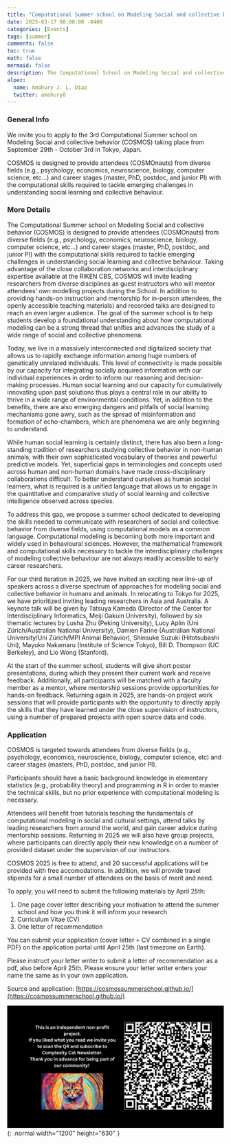 ```yaml
---
title: "Computational Summer school on Modeling Social and collective behavior (COSMOS) 2025"
date: 2025-03-17 00:00:00 -0400
categories: [Events]
tags: [summer]
comments: false
toc: true
math: false
mermaid: false
description: The Computational School on Modeling Social and collective behavior (COSMOS) will take place in RIKEN, Tokyo, between 29 Sept - 3 Oct. Application deadline is 25th April.
alpez:
  name: Amahury J. L. Diaz
  twitter: amahury0
---
```

### General Info
We invite you to apply to the 3rd Computational Summer school on Modeling Social and collective behavior (COSMOS) taking place from September 29th - October 3rd in Tokyo, Japan.

COSMOS is designed to provide attendees (COSMOnauts) from diverse fields (e.g., psychology, economics, neuroscience, biology, computer science, etc…) and career stages (master, PhD, postdoc, and junior PI) with the computational skills required to tackle emerging challenges in understanding social learning and collective behaviour.

### More Details 
The Computational Summer school on Modeling Social and collective behavior (COSMOS) is designed to provide attendees (COSMOnauts) from diverse fields (e.g., psychology, economics, neuroscience, biology, computer science, etc…) and career stages (master, PhD, postdoc, and junior PI) with the computational skills required to tackle emerging challenges in understanding social learning and collective behaviour. Taking advantage of the close collaboration networks and interdisciplinary expertise available at the RIKEN CBS, COSMOS will invite leading researchers from diverse disciplines as guest instructors who will mentor attendees’ own modelling projects during the School. In addition to providing hands-on instruction and mentorship for in-person attendees, the openly accessible teaching materials) and recorded talks are designed to reach an even larger audience. The goal of the summer school is to help students develop a foundational understanding about how computational modeling can be a strong thread that unifies and advances the study of a wide range of social and collective phenomena.

Today, we live in a massively interconnected and digitalized society that allows us to rapidly exchange information among huge numbers of genetically unrelated individuals. This level of connectivity is made possible by our capacity for integrating socially acquired information with our individual experiences in order to inform our reasoning and decision-making processes. Human social learning and our capacity for cumulatively innovating upon past solutions thus plays a central role in our ability to thrive in a wide range of environmental conditions. Yet, in addition to the benefits, there are also emerging dangers and pitfalls of social learning mechanisms gone awry, such as the spread of misinformation and formation of echo-chambers, which are phenomena we are only beginning to understand.

While human social learning is certainly distinct, there has also been a long-standing tradition of researchers studying collective behavior in non-human animals, with their own sophisticated vocabulary of theories and powerful predictive models. Yet, superficial gaps in terminologies and concepts used across human and non-human domains have made cross-disciplinary collaborations difficult. To better understand ourselves as human social learners, what is required is a unified language that allows us to engage in the quantitative and comparative study of social learning and collective intelligence observed across species.

To address this gap, we propose a summer school dedicated to developing the skills needed to communicate with researchers of social and collective behavior from diverse fields, using computational models as a common language. Computational modeling is becoming both more important and widely used in behavioural sciences. However, the mathematical framework and computational skills necessary to tackle the interdisciplinary challenges of modeling collective behaviour are not always readily accessible to early career researchers.

For our third iteration in 2025, we have invited an exciting new line-up of speakers across a diverse spectrum of approaches for modeling social and collective behavior in humans and animals. In relocating to Tokyo for 2025, we have prioritized inviting leading researchers in Asia and Australia. A keynote talk will be given by Tatsuya Kameda (Director of the Center for Interdisciplinary Informatics, Meiji Gakuin University), followed by six thematic lectures by Lusha Zhu (Peking University), Lucy Aplin (Uni Zürich/Australian National University), Damien Farine (Australian National University/Uni Zürich/MPI Animal Behavior), Shinsuke Suzuki (Hitotsubashi Uni), Mayuko Nakamaru (Institute of Science Tokyo), Bill D. Thompson (UC Berkeley), and Lio Wong (Stanford).

At the start of the summer school, students will give short poster presentations, during which they present their current work and receive feedback. Additionally, all participants will be matched with a faculty member as a mentor, where mentorship sessions provide opportunities for hands-on feedback. Returning again in 2025, are hands-on project work sessions that will provide participants with the opportunity to directly apply the skills that they have learned under the close supervision of instructors, using a number of prepared projects with open source data and code.

### Application
COSMOS is targeted towards attendees from diverse fields (e.g., psychology, economics, neuroscience, biology, computer science, etc) and career stages (masters, PhD, postdoc, and junior PI).

Participants should have a basic background knowledge in elementary statistics (e.g., probability theory) and programming in R in order to master the technical skills, but no prior experience with computational modeling is necessary.

Attendees will benefit from tutorials teaching the fundamentals of computational modeling in social and cultural settings, attend talks by leading researchers from around the world, and gain career advice during mentorship sessions. Returning in 2025 we will also have group projects, where participants can directly apply their new knowledge on a number of provided dataset under the supervision of our instructors.

COSMOS 2025 is free to attend, and 20 successful applications will be provided with free accomodations. In addition, we will provide travel stipends for a small number of attendees on the basis of merit and need.

To apply, you will need to submit the following materials by April 25th:
1. One page cover letter describing your motivation to attend the summer school and how you think it will inform your research
2. Curriculum Vitae (CV)
3. One letter of recommendation

You can submit your application (cover letter + CV combined in a single PDF) on the application portal until April 25th (last timezone on Earth).

Please instruct your letter writer to submit a letter of recommendation as a pdf, also before April 25th. Please ensure your letter writer enters your name the same as in your own application.

Source and application: [https://cosmossummerschool.github.io/](https://cosmossummerschool.github.io/)

![Desktop View](/assets/img/fix/complexity-cat-newsletter.png){: .normal width="1200" height="630" }
